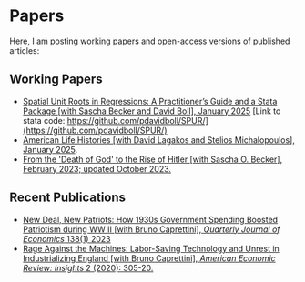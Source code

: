 # Papers
Here, I am posting working papers and open-access versions of published articles:

## Working Papers

- [Spatial Unit Roots in Regressions: A Practitioner’s Guide and a Stata Package [with Sascha Becker and David Boll], January 2025](https://github.com/huggingbeard/papers/blob/main/SPUR_Stata_Journal%20(2).pdf) [Link to stata code: https://github.com/pdavidboll/SPUR/](https://github.com/pdavidboll/SPUR/)
- [American Life Histories [with David Lagakos and Stelios Michalopoulos], January 2025](https://github.com/huggingbeard/papers/blob/main/Life_Narratives%20(10).pdf).
- [From the 'Death of God' to the Rise of Hitler [with Sascha O. Becker], February 2023; updated October 2023.](https://github.com/huggingbeard/papers/blob/main/Shallow_C.pdf)

## Recent Publications
  
- [New Deal, New Patriots: How 1930s Government Spending Boosted Patriotism during WW II [with Bruno Caprettini], *Quarterly Journal of Economics* 138(1) 2023](https://github.com/huggingbeard/papers/blob/main/Patriotism_finalversion.pdf)
- [Rage Against the Machines: Labor-Saving Technology and Unrest in Industrializing England [with Bruno Caprettini], *American Economic Review: Insights* 2 (2020): 305-20.](https://github.com/huggingbeard/papers/blob/main/voth%20and%20caprettini%20AER-I%202020pdf.pdf)

